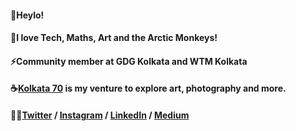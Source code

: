 #### 👋Heylo!
#### 💖I love Tech, Maths, Art and the Arctic Monkeys!
#### ⚡Community member at GDG Kolkata and WTM Kolkata
#### ☕[Kolkata 70](http://www.rajwrita.com/kol70/) is my venture to explore art, photography and more.
#### 🙋‍♀️[Twitter](https://twitter.com/rajwrita) / [Instagram](https://www.instagram.com/rajwrita/) / [LinkedIn](https://www.linkedin.com/in/rajwrita-nath/) / [Medium](https://medium.com/@rajwrita)
